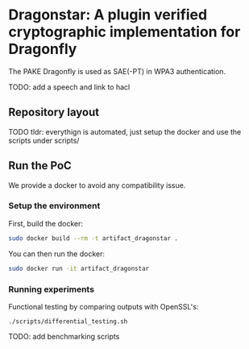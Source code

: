# Dragonstar: A plugin verified cryptographic implementation for Dragonfly

The PAKE Dragonfly is used as SAE(-PT) in WPA3 authentication. 

TODO: add a speech and link to hacl


## Repository layout

TODO tldr: everythign is automated, just setup the docker and use the scripts under scripts/

## Run the PoC

We provide a docker to avoid any compatibility issue. 

### Setup the environment 

First, build the docker:
```bash
sudo docker build --rm -t artifact_dragonstar .
```

You can then run the docker:
```bash
sudo docker run -it artifact_dragonstar
``` 

### Running experiments

Functional testing by comparing outputs with OpenSSL's:
```
./scripts/differential_testing.sh
```

TODO: add benchmarking scripts